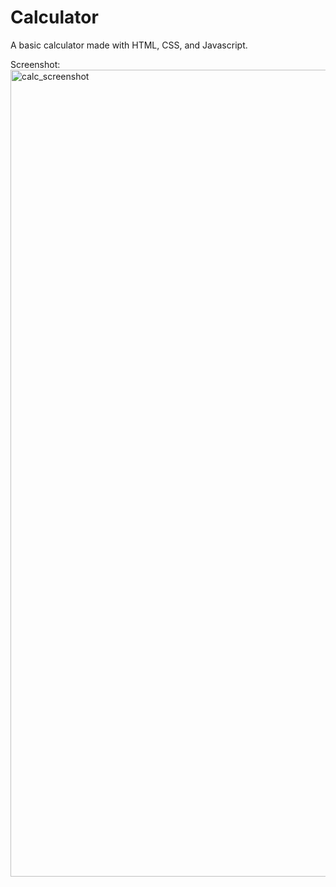 # Calculator
A basic calculator made with HTML, CSS, and Javascript.  

Screenshot:  
<img width="1291" alt="calc_screenshot" src="https://user-images.githubusercontent.com/29238419/80676225-4b306380-8a84-11ea-9d3a-a57869926fe5.png">

